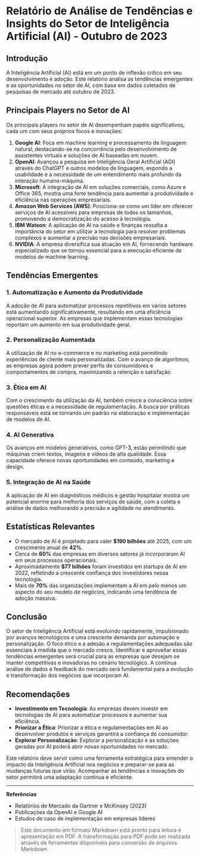 # Relatório de Análise de Tendências e Insights do Setor de Inteligência Artificial (AI) - Outubro de 2023

## Introdução
A Inteligência Artificial (AI) está em um ponto de inflexão crítico em seu desenvolvimento e adoção. Este relatório analisa as tendências emergentes e as oportunidades no setor de AI, com base em dados coletados de pesquisas de mercado até outubro de 2023. 

## Principais Players no Setor de AI
Os principais players no setor de AI desempenham papéis significativos, cada um com seus próprios focos e inovações:
1. **Google AI**: Foca em machine learning e processamento de linguagem natural, destacando-se na concorrência pelo desenvolvimento de assistentes virtuais e soluções de AI baseadas em nuvem.
2. **OpenAI**: Avançou a pesquisa em Inteligência Geral Artificial (AGI) através do ChatGPT e outros modelos de linguagem, expondo a usabilidade e a necessidade de um entendimento mais profundo da interação humano-máquina.
3. **Microsoft**: A integração de AI em soluções comerciais, como Azure e Office 365, mostra uma forte tendência para aumentar a produtividade e eficiência nas operações empresariais.
4. **Amazon Web Services (AWS)**: Posiciona-se como um líder em oferecer serviços de AI acessíveis para empresas de todos os tamanhos, promovendo a democratização do acesso à tecnologia.
5. **IBM Watson**: A aplicação de AI na saúde e finanças ressalta a importância do setor em utilizar a tecnologia para resolver problemas complexos e aumentar a precisão nas decisões empresariais.
6. **NVIDIA**: A empresa diversifica sua atuação em AI, fornecendo hardware especializado que se tornou essencial para a execução eficiente de modelos de machine learning.

## Tendências Emergentes
### 1. Automatização e Aumento da Produtividade
A adoção de AI para automatizar processos repetitivos em vários setores está aumentando significativamente, resultando em uma eficiência operacional superior. As empresas que implementam essas tecnologias reportam um aumento em sua produtividade geral.

### 2. Personalização Aumentada
A utilização de AI no e-commerce e no marketing está permitindo experiências de cliente mais personalizadas. Com o avanço de algoritmos, as empresas agora podem prever perfis de consumidores e comportamentos de compra, maximizando a retenção e satisfação.

### 3. Ética em AI
Com o crescimento da utilização da AI, também cresce a consciência sobre questões éticas e a necessidade de regulamentação. A busca por práticas responsáveis está se tornando um padrão na elaboração e implementação de modelos de AI.

### 4. AI Generativa
Os avanços em modelos generativos, como GPT-3, estão permitindo que máquinas criem textos, imagens e vídeos de alta qualidade. Essa capacidade oferece novas oportunidades em conteúdo, marketing e design.

### 5. Integração de AI na Saúde
A aplicação de AI em diagnósticos médicos e gestão hospitalar mostra um potencial enorme para melhoria dos serviços de saúde, com a coleta e análise de dados melhorando a precisão e agilidade no atendimento.

## Estatísticas Relevantes
- O mercado de AI é projetado para valer **$190 bilhões** até 2025, com um crescimento anual de **42%**.
- Cerca de **60%** das empresas em diversos setores já incorporaram AI em seus processos operacionais.
- Aproximadamente **$77 bilhões** foram investidos em startups de AI em 2022, refletindo a crescente confiança dos investidores nessa tecnologia.
- Mais de **70%** das organizações implementam a AI em pelo menos um aspecto do seu modelo de negócios, indicando uma tendência de adoção massiva.

## Conclusão
O setor de Inteligência Artificial está evoluindo rapidamente, impulsionado por avanços tecnológicos e uma crescente demanda por automação e personalização. O foco ético e a adesão a regulamentações adequadas são essenciais à medida que o mercado cresce. Identificar e aproveitar essas tendências emergentes será crucial para as empresas que desejam se manter competitivas e inovadoras no cenário tecnológico. A contínua análise de dados e feedback do mercado será fundamental para a evolução e transformação dos negócios que incorporam AI.

## Recomendações
- **Investimento em Tecnologia**: As empresas devem investir em tecnologias de AI para automatizar processos e aumentar sua eficiência.
- **Priorizar a Ética**: Priorizar a ética e regulamentações em AI ao desenvolver produtos e serviços garantirá a confiança do consumidor.
- **Explorar Personalização**: Explorar a personalização e as soluções geradas por AI poderá abrir novas oportunidades no mercado.

Este relatório deve servir como uma ferramenta estratégica para entender o impacto da Inteligência Artificial nos negócios e preparar-se para as mudanças futuras que virão. Acompanhar as tendências e inovações do setor permitirá uma adaptação contínua e eficiente.

---

**Referências**
- Relatórios de Mercado da Gartner e McKinsey (2023)
- Publicações da OpenAI e Google AI
- Estudos de caso de implementação em empresas líderes

> Este documento em formato Markdown está pronto para leitura e apresentação em PDF. A transformação para PDF pode ser realizada através de ferramentas disponíveis para conversão de arquivos Markdown.